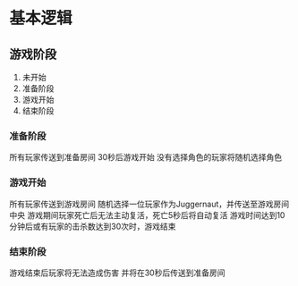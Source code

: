 # 基本逻辑

## 游戏阶段
1. 未开始
2. 准备阶段
3. 游戏开始
4. 结束阶段

### 准备阶段
所有玩家传送到准备房间
30秒后游戏开始
没有选择角色的玩家将随机选择角色

### 游戏开始
所有玩家传送到游戏房间
随机选择一位玩家作为Juggernaut，并传送至游戏房间中央
游戏期间玩家死亡后无法主动复活，死亡5秒后将自动复活
游戏时间达到10分钟后或有玩家的击杀数达到30次时，游戏结束

### 结束阶段
游戏结束后玩家将无法造成伤害
并将在30秒后传送到准备房间

